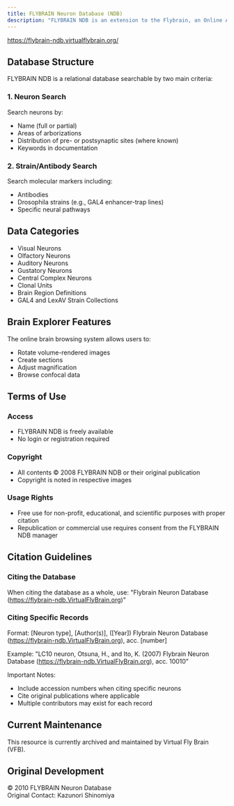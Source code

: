 ```yaml
---
title: FLYBRAIN Neuron Database (NDB)
description: "FLYBRAIN NDB is an extension to the Flybrain, an Online Atlas of the Drosophila Nervous System. It collected images and descriptions of single identified neurons in the Drosophila brain, providing morphological information of all fly brain neurons identified at the time."
---
```


https://flybrain-ndb.virtualflybrain.org/

## Database Structure

FLYBRAIN NDB is a relational database searchable by two main criteria:

### 1. Neuron Search
Search neurons by:
- Name (full or partial)
- Areas of arborizations
- Distribution of pre- or postsynaptic sites (where known)
- Keywords in documentation

### 2. Strain/Antibody Search
Search molecular markers including:
- Antibodies
- Drosophila strains (e.g., GAL4 enhancer-trap lines)
- Specific neural pathways

## Data Categories

- Visual Neurons
- Olfactory Neurons
- Auditory Neurons
- Gustatory Neurons
- Central Complex Neurons
- Clonal Units
- Brain Region Definitions
- GAL4 and LexAV Strain Collections

## Brain Explorer Features

The online brain browsing system allows users to:
- Rotate volume-rendered images
- Create sections
- Adjust magnification
- Browse confocal data

## Terms of Use

### Access
- FLYBRAIN NDB is freely available
- No login or registration required

### Copyright
- All contents © 2008 FLYBRAIN NDB or their original publication
- Copyright is noted in respective images

### Usage Rights
- Free use for non-profit, educational, and scientific purposes with proper citation
- Republication or commercial use requires consent from the FLYBRAIN NDB manager

## Citation Guidelines

### Citing the Database
When citing the database as a whole, use:
"Flybrain Neuron Database (https://flybrain-ndb.VirtualFlyBrain.org)"

### Citing Specific Records
Format: [Neuron type], [Author(s)], ([Year]) Flybrain Neuron Database (https://flybrain-ndb.VirtualFlyBrain.org), acc. [number]

Example:
"LC10 neuron, Otsuna, H., and Ito, K. (2007) Flybrain Neuron Database (https://flybrain-ndb.VirtualFlyBrain.org), acc. 10010"

Important Notes:
- Include accession numbers when citing specific neurons
- Cite original publications where applicable
- Multiple contributors may exist for each record

## Current Maintenance

This resource is currently archived and maintained by Virtual Fly Brain (VFB).

## Original Development

© 2010 FLYBRAIN Neuron Database  
Original Contact: Kazunori Shinomiya

